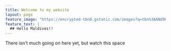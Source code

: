 ```yaml
---
title: Welcome to my website
layout: page
feature_image: "https://encrypted-tbn0.gstatic.com/images?q=tbn%3AANd9GcTU6-HOocH_kIGsSXA3ix5hrL9jbX7pm2IDuimTocFAq0wS1eIO"
feature_text: |
  ## Hello Maldives!!
---
```


There isn't much going on here yet, but watch this space
